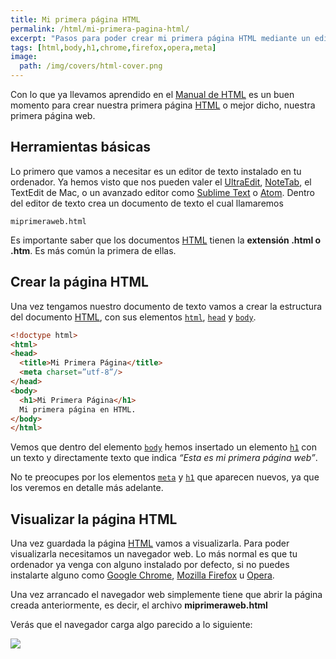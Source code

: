 ```yaml
---
title: Mi primera página HTML
permalink: /html/mi-primera-pagina-html/
excerpt: "Pasos para poder crear mi primera página HTML mediante un editor de texto y poder visualizarla en un navegador web"
tags: [html,body,h1,chrome,firefox,opera,meta]
image:
  path: /img/covers/html-cover.png
---
```


Con lo que ya llevamos aprendido en el [Manual de HTML](https://www.manualweb.net/html/) es un buen momento para crear nuestra primera página [HTML](https://www.manualweb.net/html/) o mejor dicho, nuestra primera página web.


## Herramientas básicas


Lo primero que vamos a necesitar es un editor de texto instalado en tu ordenador. Ya hemos visto que nos pueden valer el [UltraEdit](http://www.idmcomp.com/), [NoteTab](http://www.notetab.com/), el TextEdit de Mac, o un avanzado editor como [Sublime Text](http://www.sublimetext.com/) o [Atom](https://atom.io/). Dentro del editor de texto crea un documento de texto el cual llamaremos


```shell
miprimeraweb.html
```


Es importante saber que los documentos [HTML](https://www.manualweb.net/html/) tienen la **extensión .html o .htm**. Es más común la primera de ellas.


## Crear la página HTML


Una vez tengamos nuestro documento de texto vamos a crear la estructura del documento [HTML](https://www.manualweb.net/html/), con sus elementos [`html`](https://w3api.com/HTML/html/), [`head`](https://w3api.com/HTML/head/) y [`body`](https://w3api.com/HTML/body/).


```html
<!doctype html>
<html>
<head>
  <title>Mi Primera Página</title>
  <meta charset=”utf-8”/>
</head>
<body>
  <h1>Mi Primera Página</h1>
  Mi primera página en HTML.
</body>
</html>
```


Vemos que dentro del elemento [`body`](https://w3api.com/HTML/body/) hemos insertado un elemento [`h1`](https://w3api.com/HTML/h1/) con un texto y directamente texto que indica _“Esta es mi primera página web”_.


No te preocupes por los elementos [`meta`](https://w3api.com/HTML/meta/) y [`h1`](https://w3api.com/HTML/h1/) que aparecen nuevos, ya que los veremos en detalle más adelante.


## Visualizar la página HTML


Una vez guardada la página [HTML](https://www.manualweb.net/html/) vamos a visualizarla. Para poder visualizarla necesitamos un navegador web. Lo más normal es que tu ordenador ya venga con alguno instalado por defecto, si no puedes instalarte alguno como [Google Chrome](https://www.google.com/chrome/browser/desktop/index.html), [Mozilla Firefox](https://www.mozilla.org/es-ES/firefox/new/) u [Opera](http://www.opera.com/).


Una vez arrancado el navegador web simplemente tiene que abrir la página creada anteriormente, es decir, el archivo **miprimeraweb.html**


Verás que el navegador carga algo parecido a lo siguiente:


![](https://prod-files-secure.s3.us-west-2.amazonaws.com/b44a5280-94c4-4879-b28a-2a22c936909b/538505e0-6bdf-49b9-8b24-50ef4a60a1d8/Untitled.png?X-Amz-Algorithm=AWS4-HMAC-SHA256&X-Amz-Content-Sha256=UNSIGNED-PAYLOAD&X-Amz-Credential=AKIAT73L2G45HZZMZUHI%2F20231220%2Fus-west-2%2Fs3%2Faws4_request&X-Amz-Date=20231220T110240Z&X-Amz-Expires=3600&X-Amz-Signature=af382d41a545af59944acd05edf205b997c278ac6ec2dedca6bfd83e6296130d&X-Amz-SignedHeaders=host&x-id=GetObject)

